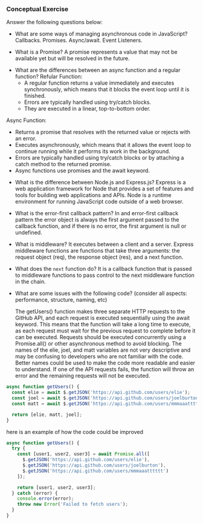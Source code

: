 ### Conceptual Exercise

Answer the following questions below:

- What are some ways of managing asynchronous code in JavaScript?
  Callbacks.
  Promises.
  Async/await.
  Event Listeners.

- What is a Promise?
    A promise represents a value that may not be available yet but will be resolved in the future. 

<!-- -------------------- -->
- What are the differences between an async function and a regular function?
Refular Function:
  - A regular function returns a value immediately and executes synchronously, which means that it blocks the event loop until it is finished.
  - Errors are typically handled using try/catch blocks.
  - They are executed in a linear, top-to-bottom order.

Async Function: 
  - Returns a promise that resolves with the returned value or rejects with an error.
  - Executes asynchronously, which means that it allows the event loop to continue running while it performs its work in the background.
  - Errors are typically handled using try/catch blocks or by attaching a catch method to the returned promise.
  - Async functions use promises and the await keyword.
<!-- ------------------------ -->
- What is the difference between Node.js and Express.js?
  Express is a web application framework for Node that provides a set of features and tools for building web applications and APIs.
  Node is a runtime environment for running JavaScript code outside of a web browser.

- What is the error-first callback pattern?
    In and error-first callback pattern the error object is always the first argument passed to the callback function, and if there is no error, the first argument is null or undefined.

- What is middleware?
    It executes between a client and a server.
    Express middleware functions are functions that take three arguments: the request object (req), the response object (res), and a next function. 

- What does the `next` function do?
    It is a callback function that is passed to middleware functions to pass control to the next middleware function in the chain.

- What are some issues with the following code? (consider all aspects: performance, structure, naming, etc)

  The getUsers() function makes three separate HTTP requests to the GitHub API, and each request is executed sequentially using the await keyword. This means that the function will take a long time to execute, as each request must wait for the previous request to complete before it can be executed.
  Requests should be executed concurrently using a Promise.all() or other asynchronous method to avoid blocking.
  The names of the elie, joel, and matt variables are not very descriptive and may be confusing to developers who are not familiar with the code. Better names could be used to make the code more readable and easier to understand.
  If one of the API requests fails, the function will throw an error and the remaining requests will not be executed.

```js
async function getUsers() {
  const elie = await $.getJSON('https://api.github.com/users/elie');
  const joel = await $.getJSON('https://api.github.com/users/joelburton');
  const matt = await $.getJSON('https://api.github.com/users/mmmaaatttttt');

  return [elie, matt, joel];
}
```
here is an example of how the code could be improved

```js
async function getUsers() {
  try {
    const [user1, user2, user3] = await Promise.all([
      $.getJSON('https://api.github.com/users/elie'),
      $.getJSON('https://api.github.com/users/joelburton'),
      $.getJSON('https://api.github.com/users/mmmaaatttttt')
    ]);

    return [user1, user2, user3];
  } catch (error) {
    console.error(error);
    throw new Error('Failed to fetch users');
  }
}